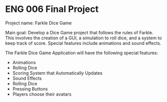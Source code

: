 # ENG 006 Final Project

Project name: Farkle Dice Game

Main goal: 
Develop a Dice Game project that follows the rules of Farkle. This involves the creation of a GUI, a simulation to roll dice, and a system to keep track of score. Special features include animations and sound effects. 

The Farkle Dice Game Application will have the following special features:
- Animations
- Rolling Dice
- Scoring System that Automatically Updates
- Sound Effects
- Rolling Dice
- Pressing Buttons
- Players choose their avatars 